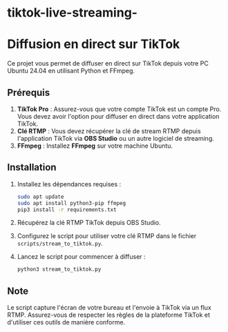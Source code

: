 # tiktok-live-streaming-



# Diffusion en direct sur TikTok

Ce projet vous permet de diffuser en direct sur TikTok depuis votre PC Ubuntu 24.04 en utilisant Python et FFmpeg. 

## Prérequis

1. **TikTok Pro** : Assurez-vous que votre compte TikTok est un compte Pro. Vous devez avoir l'option pour diffuser en direct dans votre application TikTok.
2. **Clé RTMP** : Vous devez récupérer la clé de stream RTMP depuis l'application TikTok via **OBS Studio** ou un autre logiciel de streaming. 
3. **FFmpeg** : Installez **FFmpeg** sur votre machine Ubuntu.

## Installation

1. Installez les dépendances requises :
    ```bash
    sudo apt update
    sudo apt install python3-pip ffmpeg
    pip3 install -r requirements.txt
    ```

2. Récupérez la clé RTMP TikTok depuis OBS Studio.

3. Configurez le script pour utiliser votre clé RTMP dans le fichier `scripts/stream_to_tiktok.py`.

4. Lancez le script pour commencer à diffuser :
    ```bash
    python3 stream_to_tiktok.py
    ```

## Note

Le script capture l'écran de votre bureau et l'envoie à TikTok via un flux RTMP. Assurez-vous de respecter les règles de la plateforme TikTok et d'utiliser ces outils de manière conforme.


